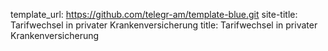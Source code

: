 template_url: https://github.com/telegr-am/template-blue.git
site-title: Tarifwechsel in privater Krankenversicherung
title: Tarifwechsel in privater Krankenversicherung


